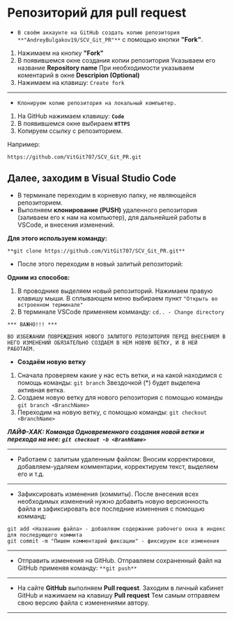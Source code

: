 # Репозиторий для **pull request**
* ```В своём аккаунте на GitHub создать копию репозитория **"AndreyBulgakov19/SCV_Git_PR"**``` с помощью кнопки **"Fork"**.
1. Нажимаем на кнопку **"Fork"**
2. В появившемся окне создания копии репозитория Указываем его название **Repository name** При необходимости указываем коментарий в окне **Descripion (Optional)**
3. Нажимаем на клавишу: ```Create fork```
---
* ```Клонируем копию репозитория на локальный компьютер.```
1. На GitHub нажимаем клавишу: **`Code`**
2. В появившемся окне выбираем **`HTTPS`**
3. Копируем ссылку с репозиторием. 

Например:
```
https://github.com/VitGit707/SCV_Git_PR.git
```
Далее, заходим в **Visual Studio Code**
---
* В терминале переходим в корневую папку, не являющейся репозиторием.
* Выполняем **клонирование (PUSH)** удаленного репозитория (заливаем его к нам на компьютер), для дальнейшей работы в VSCode, и внесения изменений.

**Для этого используем команду:**

```**git clone https://github.com/VitGit707/SCV_Git_PR.git**```
* После этого переходим в новый залитый репозиторий:

**Одним из способов:**
1. В проводнике выделяем новый репозиторий.
Нажимаем правую клавишу мыши. В сплывающем меню выбираем пункт ``"Открыть во встроенном терминале"``
2. В терминале VSCode применяем комманду:
``cd.. - Change directory``

```
*** ВАЖНО!!! ***

ВО ИЗБЕЖАНИИ ПОВРЕЖДЕНИЯ НОВОГО ЗАЛИТОГО РЕПОЗИТОРИЯ ПЕРЕД ВНЕСЕНИЕМ В НЕГО ИЗМЕНЕНИЙ ОБЯЗАТЕЛЬНО СОЗДАЕМ В НЕМ НОВУЮ ВЕТКУ, И В НЕЙ РАБОТАЕМ.
```
* **Создаём новую ветку**
1. Cначала проверяем какие у нас есть ветки, и на какой находимся с помощь команды: ```git branch``` Звездочкой (*) будет выделена активная ветка.
2. Cоздаем новую ветку для нового репозитория с помощью команды ```git branch <BranchName>```
3. Переходим на новую ветку, с помощью команды: ```git checkout <BranchName>```

***ЛАЙФ-ХАК: 
Команда Одновременного создания новой ветки и перехода на нее:
``git checkout -b <BranhName>``***

---
* Работаем с залитым удаленным файлом: 
Вносим корректировки, добавляем-удаляем комментарии, корректируем текст, выделяем его и т.д.
---
* Зафиксировать изменения (коммиты).
После внесения всех необходимых изменений нужно добавить новую версионность файла и зафиксировать все последние изменения с помощью комманд:
```
git add <Название файла> - добавляем содержание рабочего окна в индекс для последующего коммита
git commit -m "Пишем комментарий фиксации" - фиксируем все изменения
```
---
* Отправить изменения на GitHub.
Отправляем сохраненный файл на GitHub применяя команду: ```**git push**```
---
* На сайте **GitHub** выполняем **Pull request**.
Заходим в личный кабинет GitHub и нажимаем на клавишу **Pull request**
Тем самым отправяем свою версию файла с изменениями автору.
---
